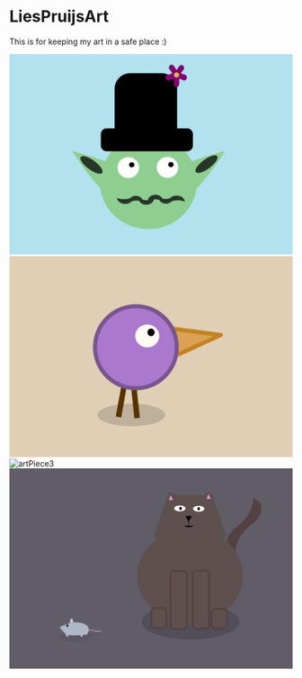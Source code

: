 # LiesPruijsArt
This is for keeping my art in a safe place :)

![artPiece1](https://github.com/LiesPruijs/LiesPruijsArt/blob/master/momboManMetAchtergrond.png)
![artPiece2](https://github.com/LiesPruijs/LiesPruijsArt/blob/master/loop.png)
![artPiece3](https://github.com/LiesPruijs/LiesPruijsArt/blob/master/Bibi.png)
![artpiece4](https://github.com/LiesPruijs/LiesPruijsArt/blob/master/ZonnebloempjeRentWegVanBolletje.png)
